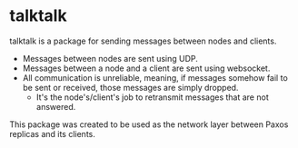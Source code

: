 # talktalk

talktalk is a package for sending messages between nodes and clients.

- Messages between nodes are sent using UDP.
- Messages between a node and a client are sent using websocket.
- All communication is unreliable, meaning, if messages somehow fail to be sent or received, those messages are simply dropped.
  - It's the node's/client's job to retransmit messages that are not answered.

This package was created to be used as the network layer between Paxos replicas and its clients.
